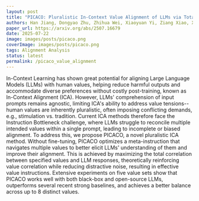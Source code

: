 ```yaml
---
layout: post
title: "PICACO: Pluralistic In-Context Value Alignment of LLMs via Total Correlation Optimization"
authors: Han Jiang, Dongyao Zhu, Zhihua Wei, Xiaoyuan Yi, Ziang Xiao, Xing Xie
paper_url: https://arxiv.org/abs/2507.16679
date: 2025-07-22
image: images/posts/picaco.png
coverImage: images/posts/picaco.png
tags: Alignment Analysis
status: latest
permalink: /picaco_value_alignment
---
```

In-Context Learning has shown great potential for aligning Large Language Models (LLMs) with human values, helping reduce harmful outputs and accommodate diverse preferences without costly post-training, known as In-Context Alignment (ICA). However, LLMs' comprehension of input prompts remains agnostic, limiting ICA's ability to address value tensions--human values are inherently pluralistic, often imposing conflicting demands, e.g., stimulation vs. tradition. Current ICA methods therefore face the Instruction Bottleneck challenge, where LLMs struggle to reconcile multiple intended values within a single prompt, leading to incomplete or biased alignment. To address this, we propose PICACO, a novel pluralistic ICA method. Without fine-tuning, PICACO optimizes a meta-instruction that navigates multiple values to better elicit LLMs' understanding of them and improve their alignment. This is achieved by maximizing the total correlation between specified values and LLM responses, theoretically reinforcing value correlation while reducing distractive noise, resulting in effective value instructions. Extensive experiments on five value sets show that PICACO works well with both black-box and open-source LLMs, outperforms several recent strong baselines, and achieves a better balance across up to 8 distinct values.
